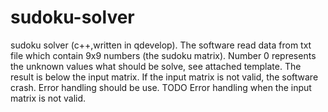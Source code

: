 # sudoku-solver
sudoku solver (c++,written in qdevelop). 
The software read data from txt file which contain 9x9 numbers (the sudoku matrix). Number 0 represents the unknown values what should be solve, see attached template. The result is below the input matrix.
If the input matrix is not valid, the software crash. Error handling should be use.
TODO
Error handling when the input matrix is not valid.
